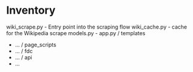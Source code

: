# Inventory

wiki_scrape.py - Entry point into the scraping flow
wiki_cache.py - cache for the Wikipedia scrape
models.py - 
app.py
/ templates
- ...
/ page_scripts
- ...
/ fdc
- ...
/ api
- ...
